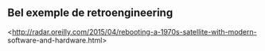 ## Bel exemple de retroengineering



<http://radar.oreilly.com/2015/04/rebooting-a-1970s-satellite-with-modern-
software-and-hardware.html>



